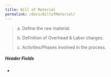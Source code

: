 ```yaml
---
title: Bill of Material
permalink: /docs/BillofMaterial/
---
```


> 
>
> a.  Define the raw material.
>
> b.  Definition of Overhead & Labor charges.
>
> c.  Activities/Phases involved in the process.



##### **Header Fields**

- 
